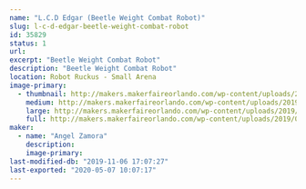 ```yaml
---
name: "L.C.D Edgar (Beetle Weight Combat Robot)"
slug: l-c-d-edgar-beetle-weight-combat-robot
id: 35829
status: 1
url: 
excerpt: "Beetle Weight Combat Robot"
description: "Beetle Weight Combat Robot"
location: Robot Ruckus - Small Arena
image-primary:
  - thumbnail: http://makers.makerfaireorlando.com/wp-content/uploads/2019/08/Capture-1-150x150.jpg
    medium: http://makers.makerfaireorlando.com/wp-content/uploads/2019/08/Capture-1-300x202.jpg
    large: http://makers.makerfaireorlando.com/wp-content/uploads/2019/08/Capture-1.jpg
    full: http://makers.makerfaireorlando.com/wp-content/uploads/2019/08/Capture-1.jpg
maker:
  - name: "Angel Zamora"
    description:
    image-primary: 
last-modified-db: "2019-11-06 17:07:27"
last-exported: "2020-05-07 10:07:17"
---
```

